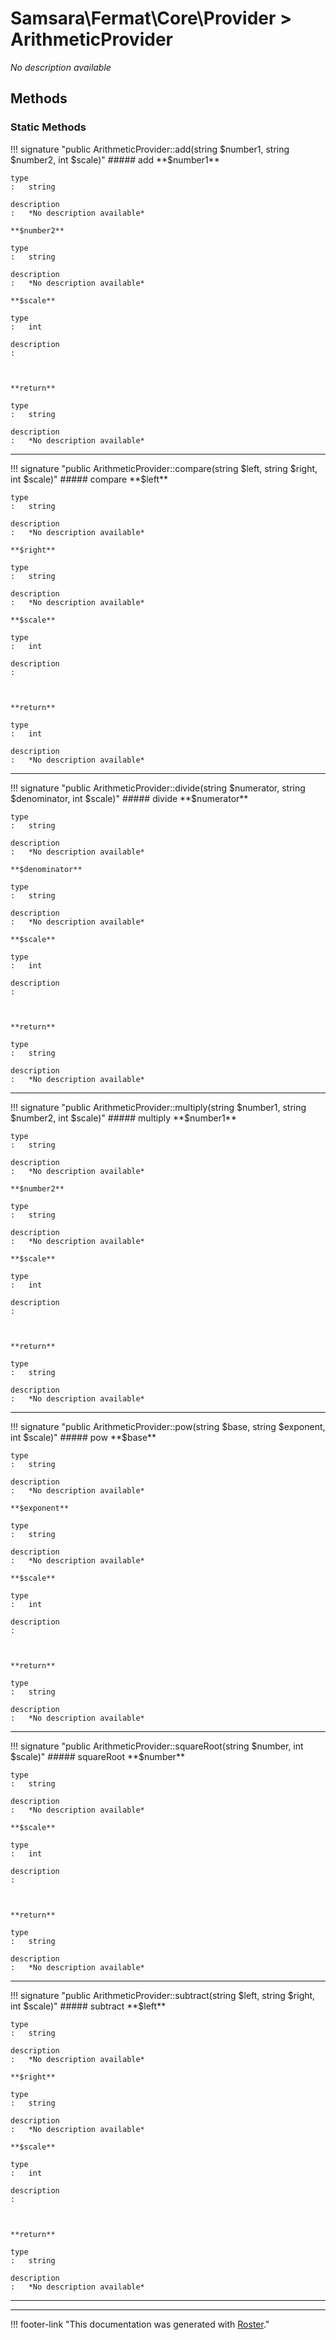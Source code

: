 # Samsara\Fermat\Core\Provider > ArithmeticProvider

*No description available*


## Methods


### Static Methods

!!! signature "public ArithmeticProvider::add(string $number1, string $number2, int $scale)"
    ##### add
    **$number1**

    type
    :   string

    description
    :   *No description available*

    **$number2**

    type
    :   string

    description
    :   *No description available*

    **$scale**

    type
    :   int

    description
    :   
    
    

    **return**

    type
    :   string

    description
    :   *No description available*

---

!!! signature "public ArithmeticProvider::compare(string $left, string $right, int $scale)"
    ##### compare
    **$left**

    type
    :   string

    description
    :   *No description available*

    **$right**

    type
    :   string

    description
    :   *No description available*

    **$scale**

    type
    :   int

    description
    :   
    
    

    **return**

    type
    :   int

    description
    :   *No description available*

---

!!! signature "public ArithmeticProvider::divide(string $numerator, string $denominator, int $scale)"
    ##### divide
    **$numerator**

    type
    :   string

    description
    :   *No description available*

    **$denominator**

    type
    :   string

    description
    :   *No description available*

    **$scale**

    type
    :   int

    description
    :   
    
    

    **return**

    type
    :   string

    description
    :   *No description available*

---

!!! signature "public ArithmeticProvider::multiply(string $number1, string $number2, int $scale)"
    ##### multiply
    **$number1**

    type
    :   string

    description
    :   *No description available*

    **$number2**

    type
    :   string

    description
    :   *No description available*

    **$scale**

    type
    :   int

    description
    :   
    
    

    **return**

    type
    :   string

    description
    :   *No description available*

---

!!! signature "public ArithmeticProvider::pow(string $base, string $exponent, int $scale)"
    ##### pow
    **$base**

    type
    :   string

    description
    :   *No description available*

    **$exponent**

    type
    :   string

    description
    :   *No description available*

    **$scale**

    type
    :   int

    description
    :   
    
    

    **return**

    type
    :   string

    description
    :   *No description available*

---

!!! signature "public ArithmeticProvider::squareRoot(string $number, int $scale)"
    ##### squareRoot
    **$number**

    type
    :   string

    description
    :   *No description available*

    **$scale**

    type
    :   int

    description
    :   
    
    

    **return**

    type
    :   string

    description
    :   *No description available*

---

!!! signature "public ArithmeticProvider::subtract(string $left, string $right, int $scale)"
    ##### subtract
    **$left**

    type
    :   string

    description
    :   *No description available*

    **$right**

    type
    :   string

    description
    :   *No description available*

    **$scale**

    type
    :   int

    description
    :   
    
    

    **return**

    type
    :   string

    description
    :   *No description available*

---




---
!!! footer-link "This documentation was generated with [Roster](https://jordanrl.github.io/Roster/)."
